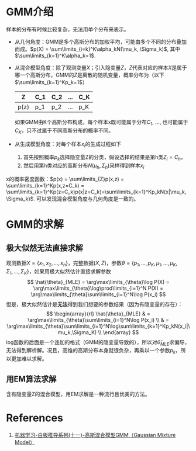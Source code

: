 # GMM介绍

样本的分布有时候比较复杂，无法用单个分布来表示。

- 从几何角度：GMM是多个高斯分布的加权平均，可能由多个不同的分布叠加而成。$p(X) = \sum\limits_{i=k}^K\alpha_kN(\mu_k, \Sigma_k)$, 其中 $\sum\limits_{k=1}^K\alpha_k=1$. 

- 从混合模型角度：除了观测变量$X$；引入隐变量$Z$，$Z$代表对应的样本$X$是属于哪一个高斯分布，GMM的$Z$是离散的随机变量，概率分布为（以下$\sum\limits_{k=1}^Kp_k=1$）

  | Z    | C_1  | C_2  | ...  | C_K  |
  | ---- | ---- | ---- | ---- | ---- |
  | p(z) | p_1  | p_2  | ...  | p_K  |

  如果GMM由K个高斯分布构成，每个样本x既可能属于分布$C_1$, ..., 也可能属于$C_K$，只不过属于不同高斯分布的概率不同。

- 从生成模型角度：对每个样本$x_i$的生成过程如下
  1. 首先按照概率$p_k$选择隐变量Z的分类，假设选择的结果是第h类$Z_i=C_h$，
  2. 然后用第h类对应的高斯分布$N(\mu_h,\Sigma_h)$采样得到样本$x_i$

x的概率密度函数：$p(x) = \sum\limits_{Z}p(x,z) = \sum\limits_{k=1}^Kp(x,z=C_k) = \sum\limits_{k=1}^Kp(z=C_k)p(x|z=C_k)=\sum\limits_{k=1}^Kp_kN(x|\mu_k, \Sigma_k)$.  可以发现混合模型角度与几何角度是一致的。

# GMM的求解

## 极大似然无法直接求解

观测数据$X=\{x_1, x_2,\dots, x_n\}$，完整数据$(X,Z)$，参数$\theta=\{p_1,\dots,p_K,\mu_1,\dots,\mu_K, \Sigma_1,\dots,\Sigma_K\}$，如果用极大似然估计直接求解参数
$$
\hat{\theta}_{MLE} = \arg\max\limits_{\theta}\log P(X) = \arg\max\limits_{\theta}\log\prod\limits_{i=1}^N P(X) = \arg\max\limits_{\theta}\sum\limits_{i=1}^N\log P(x_i)
$$
但是，极大似然估计是**无法**得到我们想要的参数结果（因为有隐变量的存在）：
$$
\begin{array}{rl}
\hat{\theta}_{MLE} & = \arg\max\limits_{\theta}\sum\limits_{i=1}^N\log P(x_i) \\ 
 & = \arg\max\limits_{\theta}\sum\limits_{i=1}^N\log\sum\limits_{k=1}^Kp_kN(x_i|\mu_k,\Sigma_K) \\
\end{array}
$$
log函数的后面是一个连加的格式（GMM的隐变量导致的），所以对$\hat{\theta}_{MLE}$求偏导，无法得到解析解。况且，高维的高斯分布本身就很负杂，再乘以一个参数$p_k$，所以更加难以求解。

## 用EM算法求解

含有隐变量Z的混合模型，用EM求解是一种流行且优美的方法。



# References

1. [机器学习-白板推导系列(十一)-高斯混合模型GMM（Gaussian Mixture Model）](https://www.bilibili.com/video/BV13b411w7Xj)